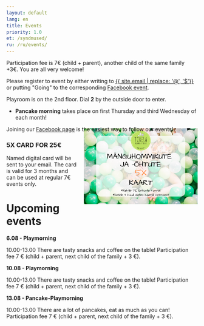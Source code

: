 ```yaml
---
layout: default
lang: en
title: Events
priority: 1.0
et: /syndmused/
ru: /ru/events/
---
```


Participation fee is 7€ (child + parent), another child of the same family +3€. You are all very welcome!

Please register to event by either writing to [{{ site.email | replace: '@', '$'}}](mailto) or putting "Going" to the corresponding [Facebook event](https://www.facebook.com/pg/Torelamangutuba/events/).

Playroom is on the 2nd floor. Dial **2** by the outside door to enter. 

 * **Pancake morning** takes place on first Thursday and third Wednesday of each month!

Joining our [Facebook page](https://www.facebook.com/Torelamangutuba/events/) is the easiest way to follow our events! 

### 5X CARD FOR 25€

<img alt="5x card" src="../../syndmused/5x-kaart.png" height="200" style="float: right; margin-top: -5em; margin-left: 1em">

Named digital card will be sent to your email. The card is valid for 3 months and can be used at regular 7€ events only.

# Upcoming events

**6.08 - Playmorning**

10.00-13.00
There are tasty snacks and coffee on the table! 
Participation fee 7 € (child + parent, next child of the family + 3 €).


**10.08 - Playmorning**

10.00-13.00
There are tasty snacks and coffee on the table! 
Participation fee 7 € (child + parent, next child of the family + 3 €).


**13.08 - Pancake-Playmorning**

10.00-13.00
There are a lot of pancakes, eat as much as you can!
Participation fee 7 € (child + parent, next child of the family + 3 €).
